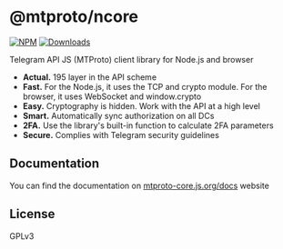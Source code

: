 # @mtproto/ncore

[![NPM](https://img.shields.io/npm/v/@mt-proto/ncore.svg?style=flat-square)](https://www.npmjs.com/package/@mt-proto/ncore)
[![Downloads](https://img.shields.io/npm/dm/@mt-proto/ncore?style=flat-square)](https://www.npmjs.com/package/@mt-proto/ncore)

Telegram API JS (MTProto) client library for Node.js and browser

* **Actual.** 195 layer in the API scheme
* **Fast.** For the Node.js, it uses the TCP and crypto module. For the browser, it uses WebSocket and window.crypto
* **Easy.** Cryptography is hidden. Work with the API at a high level
* **Smart.** Automatically sync authorization on all DCs
* **2FA.** Use the library's built-in function to calculate 2FA parameters
* **Secure.** Complies with Telegram security guidelines

## Documentation

You can find the documentation on [mtproto-core.js.org/docs](https://mtproto-core.js.org/docs) website

## License

GPLv3
